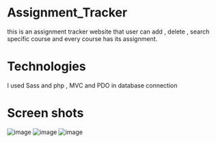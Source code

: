 # Assignment_Tracker
this is an assignment tracker website that user can add , delete , search specific course and every course has its assignment.

# Technologies
I used Sass and php , MVC and PDO in database connection 

# Screen shots 

![image](https://github.com/MayarAtefsaleh/Assignment_Tracker/assets/89044139/3f3d9fae-be2d-43be-a8ce-f9575edd1de7)
![image](https://github.com/MayarAtefsaleh/Assignment_Tracker/assets/89044139/32e2adad-32b3-4fb7-b59a-27901cb72574)
![image](https://github.com/MayarAtefsaleh/Assignment_Tracker/assets/89044139/c170f737-229d-4c2e-a916-5a7cbe95816a)



